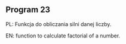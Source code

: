 ## Program 23

PL: Funkcja do obliczania silni danej liczby.

EN: function to calculate factorial of a number.